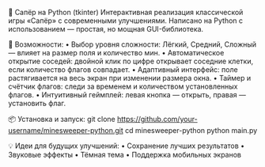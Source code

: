 🧨 Сапёр на Python (tkinter)
Интерактивная реализация классической игры «Сапёр» с современными улучшениями. Написано на Python с использованием  — простая, но мощная GUI-библиотека.

🚀 Возможности:
• 	Выбор уровня сложности: Лёгкий, Средний, Сложный — влияет на размер поля и количество мин.
• 	Автоматическое открытие соседей: двойной клик по цифре открывает соседние клетки, если количество флагов совпадает.
• 	Адаптивный интерфейс: поле растягивается на весь экран при изменении размера окна.
• 	Таймер и счётчик флагов: следи за временем и количеством установленных флагов.
• 	Интуитивный геймплей: левая кнопка — открыть, правая — установить флаг.

📦 Установка и запуск:
git clone https://github.com/your-username/minesweeper-python.git
cd minesweeper-python
python main.py

💡 Идеи для будущих улучшений:
• 	Сохранение лучших результатов
• 	Звуковые эффекты
• 	Тёмная тема
• 	Поддержка мобильных экранов
